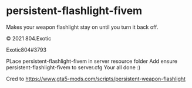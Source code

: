 # persistent-flashlight-fivem
Makes your weapon flashlight stay on until you turn it back off.

© 2021 804.Exotic

Exotic804#3793

PLace persistent-flashlight-fivem in server resource folder
Add ensure persistent-flashlight-fivem to server.cfg 
Your all done :) 

Cred to https://www.gta5-mods.com/scripts/persistent-weapon-flashlight 
